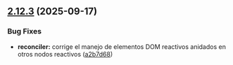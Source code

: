 ## [2.12.3](https://github.com/kkokotero/boxels/compare/a2b7d6851b305f54c3fd3eafa07f770cd254ceab...v2.12.3) (2025-09-17)


### Bug Fixes

* **reconciler:** corrige el manejo de elementos DOM reactivos anidados en otros nodos reactivos ([a2b7d68](https://github.com/kkokotero/boxels/commit/a2b7d6851b305f54c3fd3eafa07f770cd254ceab))



